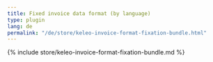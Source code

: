 ```yaml
---
title: Fixed invoice data format (by language)
type: plugin
lang: de
permalink: "/de/store/keleo-invoice-format-fixation-bundle.html"
---
```


{% include store/keleo-invoice-format-fixation-bundle.md %}
